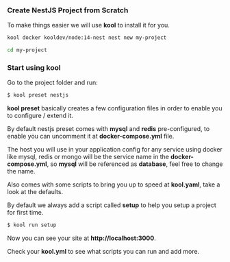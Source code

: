 ### Create NestJS Project from Scratch

To make things easier we will use **kool** to install it for you.

```bash
kool docker kooldev/node:14-nest nest new my-project

cd my-project
```

### Start using kool

Go to the project folder and run:

```bash
$ kool preset nestjs
```

**kool preset** basically creates a few configuration files in order to enable you to configure / extend it.

By default nestjs preset comes with **mysql** and **redis** pre-configured, to enable you can uncomment it at **docker-compose.yml** file.

The host you will use in your application config for any service using docker like mysql, redis or mongo will be the service name in the **docker-compose.yml**, so **mysql** will be referenced as **database**, feel free to change the name.

Also comes with some scripts to bring you up to speed at **kool.yaml**, take a look at the defaults.

By default we always add a script called **setup** to help you setup a project for first time.

```bash
$ kool run setup
```

Now you can see your site at **http://localhost:3000**.

Check your **kool.yml** to see what scripts you can run and add more.
